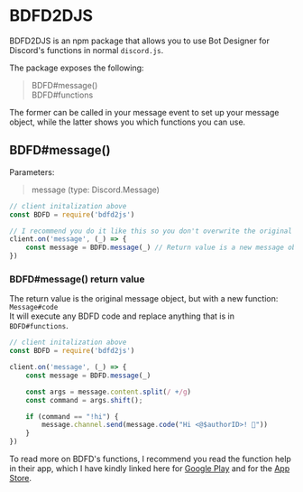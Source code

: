 # BDFD2DJS
BDFD2DJS is an npm package that allows you to use Bot Designer for Discord's functions in normal `discord.js`.

The package exposes the following:

> BDFD#message()  
> BDFD#functions

The former can be called in your message event to set up your message object, while the latter shows you which functions you can use.

## BDFD#message()
Parameters: 
> message (type: Discord.Message)

```js
// client initalization above
const BDFD = require('bdfd2js')

// I recommend you do it like this so you don't overwrite the original message object
client.on('message', (_) => {
    const message = BDFD.message(_) // Return value is a new message object, read below
})
```

### BDFD#message() return value
The return value is the original message object, but with a new function: `Message#code`  
It will execute any BDFD code and replace anything that is in `BDFD#functions`.

```js
// client initalization above
const BDFD = require('bdfd2js')

client.on('message', (_) => {
    const message = BDFD.message(_)

    const args = message.content.split(/ +/g)
    const command = args.shift();

    if (command == "!hi") {
        message.channel.send(message.code("Hi <@$authorID>! 👋"))
    }
})
```

To read more on BDFD's functions, I recommend you read the function help in their app, which I have kindly linked here for [Google Play](https://play.google.com/store/apps/details?id=com.jakubtomana.discordbotdesinger&utm_source=main_page&pcampaignid=pcampaignidMKT-Other-global-all-co-prtnr-py-PartBadge-Mar2515-1) and for the [App Store](https://apps.apple.com/us/app/bot-designer-for-discord/id1495536477).